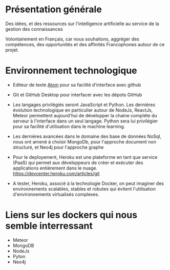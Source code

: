 # Présentation générale
Des idées, et des ressources sur l'intelligence artificielle au service de la gestion des connaissances

Volontairement en Français, car nous souhaitons, aggréger des compétences, des opportunités et des affinités Francophones autour de ce projet.

# Environnement technologique

  - Editeur de texte [Atom](https://github.com/cuissai02/Hello-world/blob/master/Atom.md) pour sa facilité d'interface avec github
  
  - Git et GitHub Desktop pour interfacer avec les dépots GitHub 
  
  - Les langages privilégiés seront JavaScript et Python. Les derniéres évolution technologique en particulier autour de NodeJs, ReactJs, Meteor permettent aujourd'hui de développer la chaine compléte du serveur à l'interface dans un seul langage. Python sera lui privilégier pour sa facilité d'utilisation dans le machine learning.

  - Les derniéres avancées dans le domaine des base de données NoSql, nous ont amené à choisir MongoDb, pour l'approche document non structuré, et Neo4j pour l'approche graphe

  - Pour le deployement, Heroku est une plateforme en tant que service (PaaS) qui permet aux développeurs de créer et exécuter des applications entièrement dans le nuage. https://devcenter.heroku.com/articles/git

  - A tester, Heroku, associé à la technologie Docker, on peut imaginer des environnements scalables, stables et robutes qui évitent l'utilisation d'environnements virtualisés complexes.


# Liens sur les dockers qui nous semble interressant

  - Meteor 
  - MongoDB
  - NodeJs
  - Pyton
  - Neo4j
